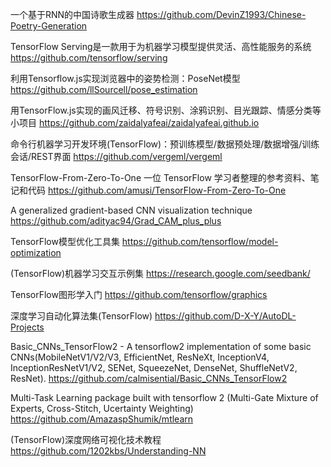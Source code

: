 一个基于RNN的中国诗歌生成器
https://github.com/DevinZ1993/Chinese-Poetry-Generation

TensorFlow Serving是一款用于为机器学习模型提供灵活、高性能服务的系统
https://github.com/tensorflow/serving

利用Tensorflow.js实现浏览器中的姿势检测：PoseNet模型
https://github.com/llSourcell/pose_estimation

用TensorFlow.js实现的画风迁移、符号识别、涂鸦识别、目光跟踪、情感分类等小项目
https://github.com/zaidalyafeai/zaidalyafeai.github.io

命令行机器学习开发环境(TensorFlow)：预训练模型/数据预处理/数据增强/训练会话/REST界面
https://github.com/vergeml/vergeml

TensorFlow-From-Zero-To-One 一位 TensorFlow 学习者整理的参考资料、笔记和代码
https://github.com/amusi/TensorFlow-From-Zero-To-One

A generalized gradient-based CNN visualization technique
https://github.com/adityac94/Grad_CAM_plus_plus

TensorFlow模型优化工具集
https://github.com/tensorflow/model-optimization

(TensorFlow)机器学习交互示例集
https://research.google.com/seedbank/

TensorFlow图形学入门
https://github.com/tensorflow/graphics

深度学习自动化算法集(TensorFlow)
https://github.com/D-X-Y/AutoDL-Projects

Basic_CNNs_TensorFlow2 - A tensorflow2 implementation of some basic CNNs(MobileNetV1/V2/V3, EfficientNet, ResNeXt, InceptionV4, InceptionResNetV1/V2, SENet, SqueezeNet, DenseNet, ShuffleNetV2, ResNet).
https://github.com/calmisential/Basic_CNNs_TensorFlow2

Multi-Task Learning package built with tensorflow 2 (Multi-Gate Mixture of Experts, Cross-Stitch, Ucertainty Weighting)
https://github.com/AmazaspShumik/mtlearn

(TensorFlow)深度网络可视化技术教程
https://github.com/1202kbs/Understanding-NN
